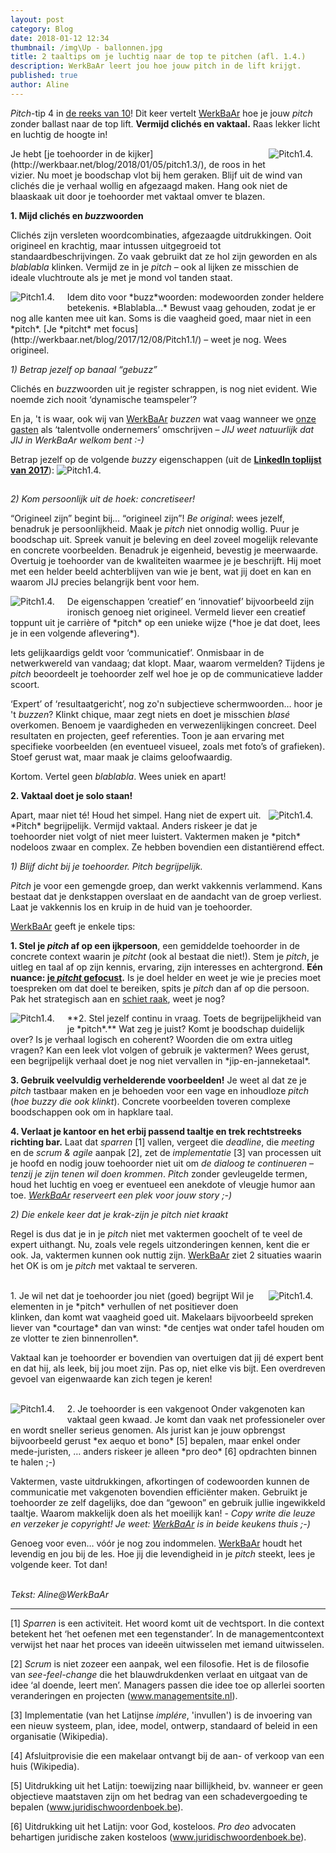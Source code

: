 ```yaml
---
layout: post
category: Blog
date: 2018-01-12 12:34
thumbnail: /img\Up - ballonnen.jpg
title: 2 taaltips om je luchtig naar de top te pitchen (afl. 1.4.)
description: WerkBaAr leert jou hoe jouw pitch in de lift krijgt.
published: true
author: Aline
---
```


*Pitch*-tip 4 in [de reeks van 10](http://werkbaar.net/blog/2017/12/01/pitch1.0/)! Dit keer vertelt [WerkBaAr](www.werkbaar.net) hoe je jouw *pitch* zonder ballast naar de top lift. **Vermijd clichés en vaktaal.** Raas lekker licht en luchtig de hoogte in!

<img alt="Pitch1.4." class="img-responsive" style="float: right;margin:0 20px 15px 0" src="/img\Up.jpg">
Je hebt [je toehoorder in de kijker](http://werkbaar.net/blog/2018/01/05/pitch1.3/), de roos in het vizier. Nu moet je boodschap vlot bij hem geraken. Blijf uit de wind van clichés die je verhaal wollig en afgezaagd maken. Hang ook niet de blaaskaak uit door je toehoorder met vaktaal omver te blazen.

**1. Mijd clichés en *buzz*woorden** 

Clichés zijn versleten woordcombinaties, afgezaagde uitdrukkingen. Ooit origineel en krachtig, maar intussen uitgegroeid tot standaardbeschrijvingen. Zo vaak gebruikt dat ze hol zijn geworden en als *blablabla* klinken. Vermijd ze in je *pitch* – ook al lijken ze misschien de ideale vluchtroute als je met je mond vol tanden staat.

<img alt="Pitch1.4." class="img-responsive" style="float: left;margin:0 20px 15px 0" src="/img\Blablabla Muppets (kleiner).png">
Idem dito voor *buzz*woorden: modewoorden zonder heldere betekenis. *Blablabla...* Bewust vaag gehouden, zodat je er nog alle kanten mee uit kan. Soms is die vaagheid goed, maar niet in een *pitch*. [Je *pitcht* met focus](http://werkbaar.net/blog/2017/12/08/Pitch1.1/) – weet je nog. Wees origineel.

*1) Betrap jezelf op banaal “gebuzz”*

Clichés en *buzz*woorden uit je register schrappen, is nog niet evident. Wie noemde zich nooit ‘dynamische teamspeler’?

En ja, 't is waar, ook wij van [WerkBaAr](http://werkbaar.net/) *buzzen* wat vaag wanneer we [onze gasten](http://werkbaar.net/#gasten) als ‘talentvolle ondernemers’ omschrijven – *JIJ weet natuurlijk dat JIJ in WerkBaAr welkom bent :-)*

Betrap jezelf op de volgende *buzzy* eigenschappen (uit de **[LinkedIn toplijst van 2017](https://blog.linkedin.com/2017/january/25/better-than-buzzwords-2017-is-the-year-to-start-showing-it-linkedin)**):
<img alt="Pitch1.4." class="img-responsive" style="float: middle;margin:0 20px 15px 0" src="/img\LinkedIn toplijst buzzwoorden 2017.PNG">

*2) Kom persoonlijk uit de hoek: concretiseer!*

“Origineel zijn” begint bij... “origineel zijn”! *Be original*: wees jezelf, benadruk je persoonlijkheid. Maak je *pitch* niet onnodig wollig. Puur je boodschap uit. Spreek vanuit je beleving en deel zoveel mogelijk relevante en concrete voorbeelden. Benadruk je eigenheid, bevestig je meerwaarde. Overtuig je toehoorder van de kwaliteiten waarmee je je beschrijft. Hij moet met een helder beeld achterblijven van wie je bent, wat jij doet en kan en waarom JIJ precies belangrijk bent voor hem.

<img alt="Pitch1.4." class="img-responsive" style="float: left;margin:0 20px 15px 0" src="/img\Chip & Dale talk.jpg">
De eigenschappen ‘creatief’ en ‘innovatief’ bijvoorbeeld zijn ironisch genoeg niet origineel. Vermeld liever een creatief toppunt uit je carrière of *pitch* op een unieke wijze (*hoe je dat doet, lees je in een volgende aflevering*).

Iets gelijkaardigs geldt voor ‘communicatief’. Onmisbaar in de netwerkwereld van vandaag; dat klopt. Maar, waarom vermelden? Tijdens je *pitch* beoordeelt je toehoorder zelf wel hoe je op de communicatieve ladder scoort.

‘Expert’ of ‘resultaatgericht’, nog zo'n subjectieve schermwoorden… hoor je 't *buzzen*? Klinkt chique, maar zegt niets en doet je misschien *blasé* overkomen. Benoem je vaardigheden en verwezenlijkingen concreet. Deel resultaten en projecten, geef referenties. Toon je aan ervaring met specifieke voorbeelden (en eventueel visueel, zoals met foto’s of grafieken). Stoef gerust wat, maar maak je claims geloofwaardig.

Kortom. Vertel geen *blablabla*. Wees uniek en apart!

**2. Vaktaal doet je solo staan!**

<img alt="Pitch1.4." class="img-responsive" style="float: right;margin:0 20px 15px 0" src="/img\Brilsmurf.png">
Apart, maar niet té! Houd het simpel. Hang niet de expert uit. *Pitch* begrijpelijk. Vermijd vaktaal. Anders riskeer je dat je toehoorder niet volgt of niet meer luistert. Vaktermen maken je *pitch* nodeloos zwaar en complex. Ze hebben bovendien een distantiërend effect.

*1) Blijf dicht bij je toehoorder. Pitch begrijpelijk.*

*Pitch* je voor een gemengde groep, dan werkt vakkennis verlammend. Kans bestaat dat je denkstappen overslaat en de aandacht van de groep verliest. Laat je vakkennis los en kruip in de huid van je toehoorder.

[WerkBaAr](http://werkbaar.net/) geeft je enkele tips:

**1. Stel je *pitch* af op een ijkpersoon**, een gemiddelde toehoorder in de concrete context waarin je *pitcht* (ook al bestaat die niet!). Stem je *pitch*, je uitleg en taal af op zijn kennis, ervaring, zijn interesses en achtergrond. **Eén nuance: [je *pitcht* gefocust](http://werkbaar.net/blog/2017/12/08/Pitch1.1/).** Is je doel helder en weet je wie je precies moet toespreken om dat doel te bereiken, spits je *pitch* dan af op die persoon. Pak het strategisch aan en [schiet raak](http://werkbaar.net/blog/2018/01/05/pitch1.3/), weet je nog?

<img alt="Pitch1.4." class="img-responsive" style="float: left;margin:0 20px 15px 0" src="/img\Jip-en-janneke-taal.jpg">
**2. Stel jezelf continu in vraag. Toets de begrijpelijkheid van je *pitch*.** Wat zeg je juist? Komt je boodschap duidelijk over? Is je verhaal logisch en coherent? Woorden die om extra uitleg vragen? Kan een leek vlot volgen of gebruik je vaktermen? Wees gerust, een begrijpelijk verhaal doet je nog niet vervallen in *jip-en-janneketaal*.

**3. Gebruik veelvuldig verhelderende voorbeelden!** Je weet al dat ze je *pitch* tastbaar maken en je behoeden voor een vage en inhoudloze *pitch* (*hoe buzzy die ook klinkt*). Concrete voorbeelden toveren complexe boodschappen ook om in hapklare taal.

**4. Verlaat je kantoor en het erbij passend taaltje en trek rechtstreeks richting bar.** Laat dat *sparren* [1] vallen, vergeet die *deadline*, die *meeting* en de *scrum & agile* aanpak [2], zet de *implementatie* [3] van processen uit je hoofd en nodig jouw toehoorder niet uit om *de dialoog te continueren* – *tenzij je zijn tenen wil doen krommen*. *Pitch* zonder gevleugelde termen, houd het luchtig en voeg er eventueel een anekdote of vleugje humor aan toe. *[WerkBaAr](http://werkbaar.net/) reserveert een plek voor jouw story ;-)*

*2) Die enkele keer dat je krak-zijn je pitch niet kraakt*

Regel is dus dat je in je *pitch* niet met vaktermen goochelt of te veel de expert uithangt. Nu, zoals vele regels uitzonderingen kennen, kent die er ook. Ja, vaktermen kunnen ook nuttig zijn. [WerkBaAr](http://werkbaar.net/) ziet 2 situaties waarin het OK is om je *pitch* met vaktaal te serveren.

<br>
1. Je wil net dat je toehoorder jou niet (goed) begrijpt 

<img alt="Pitch1.4." class="img-responsive" style="float: right;margin:0 20px 15px 0" src="/img\Homer Simpson - complicated.jpg">
Wil je elementen in je *pitch* verhullen of net positiever doen klinken, dan komt wat vaagheid goed uit. Makelaars bijvoorbeeld spreken liever van *courtage* dan van winst: *de centjes wat onder tafel houden om ze vlotter te zien binnenrollen*. 

Vaktaal kan je toehoorder er bovendien van overtuigen dat jij dé expert bent en dat hij, als leek, bij jou moet zijn. Pas op, niet elke vis bijt. Een overdreven gevoel van eigenwaarde kan zich tegen je keren!

<br>
2. Je toehoorder is een vakgenoot

<img alt="Pitch1.4." class="img-responsive" style="float: left;margin:0 20px 15px 0" src="/img\Jansen en Jansen - Kuifje.jpg">
Onder vakgenoten kan vaktaal geen kwaad. Je komt dan vaak net professioneler over en wordt sneller serieus genomen. Als jurist kan je jouw opbrengst bijvoorbeeld gerust *ex aequo et bono* [5] bepalen, maar enkel onder mede-juristen, … anders riskeer je alleen *pro deo* [6] opdrachten binnen te halen ;-)

Vaktermen, vaste uitdrukkingen, afkortingen of codewoorden kunnen de communicatie met vakgenoten bovendien efficiënter maken. Gebruikt je toehoorder ze zelf dagelijks, doe dan “gewoon” en gebruik jullie ingewikkeld taaltje. Waarom makkelijk doen als het moeilijk kan! - *Copy write die leuze en verzeker je copyright! Je weet: [WerkBaAr](http://werkbaar.net/) is in beide keukens thuis ;-)*

Genoeg voor even… vóór je nog zou indommelen. [WerkBaAr](http://werkbaar.net/) houdt het levendig en jou bij de les. Hoe jij die levendigheid in je *pitch* steekt, lees je volgende keer. Tot dan!

<br> *Tekst: Aline@WerkBaAr*

---

[1] *Sparren* is een activiteit. Het woord komt uit de vechtsport. In die context betekent het ‘het oefenen met een tegenstander’. In de managementcontext verwijst het naar het proces van ideeën uitwisselen met iemand uitwisselen.

[2] *Scrum* is niet zozeer een aanpak, wel een filosofie. Het is de filosofie van *see-feel-change* die het blauwdrukdenken verlaat en uitgaat van de idee ‘al doende, leert men’. Managers passen die idee toe op allerlei soorten veranderingen en projecten (www.managementsite.nl).

[3] Implementatie (van het Latijnse *implére*, 'invullen') is de invoering van een nieuw systeem, plan, idee, model, ontwerp, standaard of beleid in een organisatie (Wikipedia).

[4] Afsluitprovisie die een makelaar ontvangt bij de aan- of verkoop van een huis (Wikipedia).

[5] Uitdrukking uit het Latijn: toewijzing naar billijkheid, bv. wanneer er geen objectieve maatstaven zijn om het bedrag van een schadevergoeding te bepalen (www.juridischwoordenboek.be).

[6] Uitdrukking uit het Latijn: voor God, kosteloos. *Pro deo* advocaten behartigen juridische zaken kosteloos (www.juridischwoordenboek.be).
